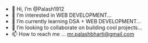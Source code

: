 - 👋 Hi, I’m @Palash1912
- 👀 I’m interested in WEB DEVELOPMENT...
- 🌱 I’m currently learning DSA + WEB DEVELOPMENT...
- 💞️ I’m looking to collaborate on building cool projects...
- 📫 How to reach me ...
      mr.palashbharti@gmail.com

<!---
Palash1912/Palash1912 is a ✨ special ✨ repository because its `README.md` (this file) appears on your GitHub profile.
You can click the Preview link to take a look at your changes.
--->
